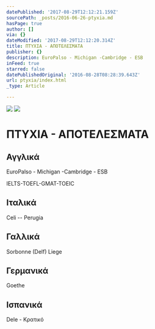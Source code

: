 ```yaml
---
datePublished: '2017-08-29T12:12:21.159Z'
sourcePath: _posts/2016-06-26-ptyxia.md
hasPage: true
author: []
via: {}
dateModified: '2017-08-29T12:12:20.314Z'
title: ΠΤΥΧΙΑ - ΑΠΟΤΕΛΕΣΜΑΤΑ
publisher: {}
description: EuroPalso - Michigan -Cambridge - ESB
inFeed: true
starred: false
datePublishedOriginal: '2016-08-28T08:28:39.643Z'
url: ptyxia/index.html
_type: Article

---
```

![](https://the-grid-user-content.s3-us-west-2.amazonaws.com/50d7fa77-534b-4708-a813-45af33e07d9f.jpg)
![](https://the-grid-user-content.s3-us-west-2.amazonaws.com/320140cb-f51d-4738-9aa2-3fa2c40b1e3d.jpg)

# **ΠΤΥΧΙΑ - ΑΠΟΤΕΛΕΣΜΑΤΑ**

## Αγγλικά

EuroPalso - Michigan -Cambridge - ESB

IELTS-TOEFL-GMAT-TOEIC

## Ιταλικά

Celi -- Perugia

## Γαλλικά

Sorbonne (Delf) Liege

## Γερμανικά

Goethe

## Ισπανικά

Dele - Κρατικό